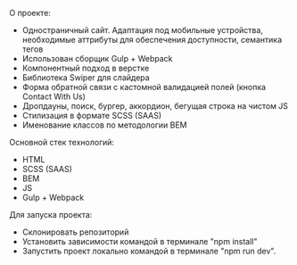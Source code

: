 О проекте:

- Одностраничный сайт. Адаптация под мобильные устройства, необходимые аттрибуты для обеспечения доступности, семантика тегов
- Использован сборщик Gulp + Webpack
- Компонентный подход в верстке
- Библиотека Swiper для слайдера
- Форма обратной связи с кастомной валидацией полей (кнопка Contact With Us)
- Дропдауны, поиск, бургер, аккордион, бегущая строка на чистом JS
- Стилизация в формате SCSS (SAAS)
- Именование классов по методологии BEM

Основной стек технологий:

- HTML
- SCSS (SAAS)
- BEM
- JS
- Gulp + Webpack

Для запуска проекта:

- Склонировать репозиторий
- Установить зависимости командой в терминале "npm install"
- Запустить проект локально командой в терминале "npm run dev".
